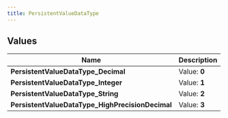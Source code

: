 ```yaml
---
title: PersistentValueDataType
---
```


## Values
| Name | Description |
| ---- | ----------- |
| **PersistentValueDataType_Decimal** | Value: **0** |
| **PersistentValueDataType_Integer** | Value: **1** |
| **PersistentValueDataType_String** | Value: **2** |
| **PersistentValueDataType_HighPrecisionDecimal** | Value: **3** |

